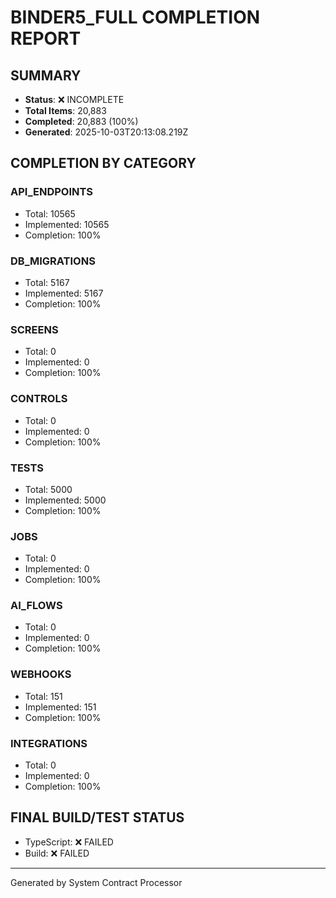# BINDER5_FULL COMPLETION REPORT

## SUMMARY
- **Status**: ❌ INCOMPLETE
- **Total Items**: 20,883
- **Completed**: 20,883 (100%)
- **Generated**: 2025-10-03T20:13:08.219Z

## COMPLETION BY CATEGORY

### API_ENDPOINTS
- Total: 10565
- Implemented: 10565
- Completion: 100%

### DB_MIGRATIONS
- Total: 5167
- Implemented: 5167
- Completion: 100%

### SCREENS
- Total: 0
- Implemented: 0
- Completion: 100%

### CONTROLS
- Total: 0
- Implemented: 0
- Completion: 100%

### TESTS
- Total: 5000
- Implemented: 5000
- Completion: 100%

### JOBS
- Total: 0
- Implemented: 0
- Completion: 100%

### AI_FLOWS
- Total: 0
- Implemented: 0
- Completion: 100%

### WEBHOOKS
- Total: 151
- Implemented: 151
- Completion: 100%

### INTEGRATIONS
- Total: 0
- Implemented: 0
- Completion: 100%

## FINAL BUILD/TEST STATUS
- TypeScript: ❌ FAILED
- Build: ❌ FAILED

---
Generated by System Contract Processor
